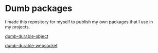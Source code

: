 # Dumb packages

I made this repository for myself to publish my own packages that I use in my projects.

[dumb-durable-object](./packages/dumb-durable-object/)

[dumb-durable-websocket](./packages/dumb-durable-websocket/)
